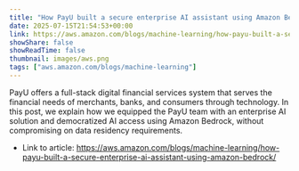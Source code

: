 ```yaml
---
title: "How PayU built a secure enterprise AI assistant using Amazon Bedrock"
date: 2025-07-15T21:54:53+00:00
link: https://aws.amazon.com/blogs/machine-learning/how-payu-built-a-secure-enterprise-ai-assistant-using-amazon-bedrock/
showShare: false
showReadTime: false
thumbnail: images/aws.png
tags: ["aws.amazon.com/blogs/machine-learning"]
---
```

PayU offers a full-stack digital financial services system that serves the financial needs of merchants, banks, and consumers through technology. In this post, we explain how we equipped the PayU team with an enterprise AI solution and democratized AI access using Amazon Bedrock, without compromising on data residency requirements.

- Link to article: https://aws.amazon.com/blogs/machine-learning/how-payu-built-a-secure-enterprise-ai-assistant-using-amazon-bedrock/